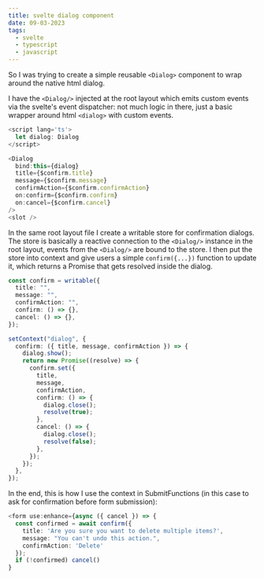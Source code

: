 ```yaml
---
title: svelte dialog component
date: 09-03-2023
tags:
  - svelte
  - typescript
  - javascript
---
```


So I was trying to create a simple reusable `<Dialog>` component to wrap around
the native html dialog.

I have the `<Dialog/>` injected at the root layout which emits custom events via
the svelte's event dispatcher: not much logic in there, just a basic wrapper
around html `<dialog>` with custom events.

```typescript
<script lang='ts'>
  let dialog: Dialog
</script>

<Dialog
  bind:this={dialog}
  title={$confirm.title}
  message={$confirm.message}
  confirmAction={$confirm.confirmAction}
  on:confirm={$confirm.confirm}
  on:cancel={$confirm.cancel}
/>
<slot />
```

In the same root layout file I create a writable store for confirmation dialogs.
The store is basically a reactive connection to the `<Dialog/>` instance in the
root layout, events from the `<Dialog/>` are bound to the store. I then put the
store into context and give users a simple `confirm({...})` function to update
it, which returns a Promise that gets resolved inside the dialog.

```typescript
const confirm = writable({
  title: "",
  message: "",
  confirmAction: "",
  confirm: () => {},
  cancel: () => {},
});

setContext("dialog", {
  confirm: ({ title, message, confirmAction }) => {
    dialog.show();
    return new Promise((resolve) => {
      confirm.set({
        title,
        message,
        confirmAction,
        confirm: () => {
          dialog.close();
          resolve(true);
        },
        cancel: () => {
          dialog.close();
          resolve(false);
        },
      });
    });
  },
});
```

In the end, this is how I use the context in SubmitFunctions (in this case to
ask for confirmation before form submission):

```typescript
<form use:enhance={async ({ cancel }) => {
  const confirmed = await confirm({
    title: 'Are you sure you want to delete multiple items?',
    message: "You can't undo this action.",
    confirmAction: 'Delete'
  });
  if (!confirmed) cancel()
}
```
